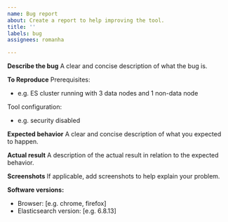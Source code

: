 ```yaml
---
name: Bug report
about: Create a report to help improving the tool.
title: ''
labels: bug
assignees: romanha

---
```


**Describe the bug**
A clear and concise description of what the bug is.

**To Reproduce**
Prerequisites:
- e.g. ES cluster running with 3 data nodes and 1 non-data node

Tool configuration:
- e.g. security disabled

**Expected behavior**
A clear and concise description of what you expected to happen.

**Actual result**
A description of the actual result in relation to the expected behavior.

**Screenshots**
If applicable, add screenshots to help explain your problem.

**Software versions:**
 - Browser: [e.g. chrome, firefox]
 - Elasticsearch version: [e.g. 6.8.13]
